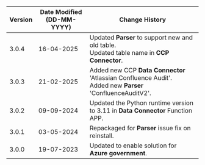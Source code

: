 | **Version** | **Date Modified (DD-MM-YYYY)** | **Change History**                                    |
|-------------|--------------------------------|-------------------------------------------------------|
| 3.0.4       | 16-04-2025                     | Updated **Parser** to support new and old table. <br/>Updated table name in **CCP Connector**.           |
| 3.0.3       | 21-02-2025                     | Added new CCP **Data Connector** 'Atlassian Confluence Audit'.<br/>Added new **Parser** 'ConfluenceAuditV2'.           |
| 3.0.2       | 09-09-2024                     | Updated the Python runtime version to 3.11 in **Data Connector** Function APP.            |
| 3.0.1       | 03-05-2024                     | Repackaged for **Parser** issue fix on reinstall.   	   |
| 3.0.0       | 19-07-2023                     | Updated to enable solution for **Azure government**.  | 